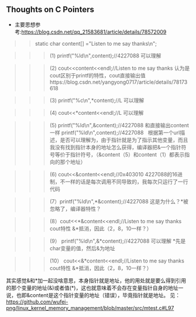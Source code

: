## Thoughts on C Pointers
- 主要思想参考:https://blog.csdn.net/qq_21583681/article/details/78572009

>> static char content[] ="Listen to me say thanks\n";

>>> (1) printf("%ld\n",content);//4227088 可以理解
    
>>> (2)  cout<<content<<endl;//Listen to me say thanks 认为是cout区别于printf的特性，cout直接输出值https://blog.csdn.net/yangyong0717/article/details/78173618
    
>>> (3)  printf("%c\n",*content);//L 可以理解
    
>>> (4) cout<<*content<<endl;//L 可以理解
    
>>> (5) printf("%ld\n",&content);//4227088 和直接输出content一样 printf("%ld\n",content);//4227088  
根据第一个url描述，是否可以理解为，由于指针就是为了指示其他变量，而且我没有找到指针本身的地址怎么获得，编译器把&一个指针符号等价于指针符号，（&content（5）和content（1）都表示指向的那个地址）
    
>>> (6) cout<<&content<<endl;//0x403010 4227088的16进制，不一样的话是每次调用不同导致的，我每次只运行了一行代码
    
>>> (7）printf("%ld\n",*&content);//4227088 这是为什么？*被忽略了，编译器特性？
    
>>> (8）cout<<*&content<<endl;//Listen to me say thanks cout特性 &*抵消，因此（2，8，10一样？）
    
>>> (9） printf("%ld\n",&*content);//4227088 可以理解 *先是char变量的值，然后&为地址

>>> (10）  cout<<&*content<<endl;//Listen to me say thanks cout特性 &*抵消，因此（2，8，10一样？）

其实感觉&和\*加一起没啥意思，本身指针就是地址，他的用处就是要么得到引用的那个变量的地址(&)或者值(*)，这也就意味着不会存在变量指针自身的地址一说，也即&content是这个指针变量的地址（错误），毕竟指针就是地址。
见：https://github.com/wufei-png/linux_kernel_memory_management/blob/master/src/mtest.c#L97
